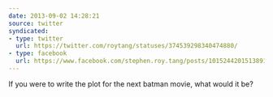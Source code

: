 ```yaml
---
date: 2013-09-02 14:28:21
source: twitter
syndicated:
- type: twitter
  url: https://twitter.com/roytang/statuses/374539298340474880/
- type: facebook
  url: https://www.facebook.com/stephen.roy.tang/posts/10152442015138912
---
```


If you were to write the plot for the next batman movie, what would it be?